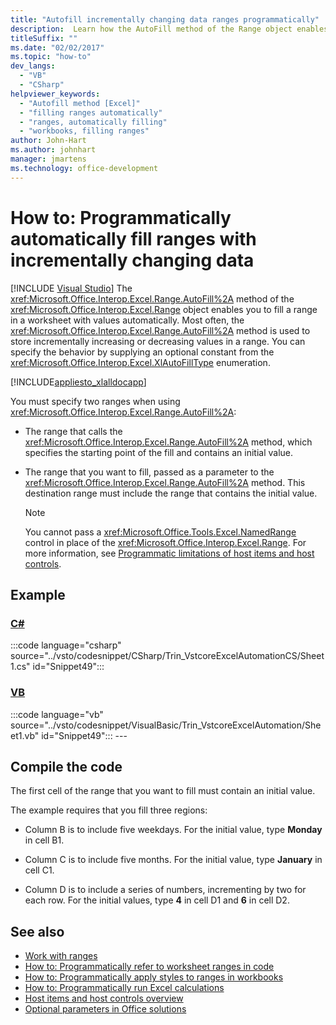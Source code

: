 ```yaml
---
title: "Autofill incrementally changing data ranges programmatically"
description:  Learn how the AutoFill method of the Range object enables you to fill a range in a worksheet with values automatically.
titleSuffix: ""
ms.date: "02/02/2017"
ms.topic: "how-to"
dev_langs:
  - "VB"
  - "CSharp"
helpviewer_keywords:
  - "Autofill method [Excel]"
  - "filling ranges automatically"
  - "ranges, automatically filling"
  - "workbooks, filling ranges"
author: John-Hart
ms.author: johnhart
manager: jmartens
ms.technology: office-development
---
```

# How to: Programmatically automatically fill ranges with incrementally changing data

 [!INCLUDE [Visual Studio](~/includes/applies-to-version/vs-windows-only.md)]
  The <xref:Microsoft.Office.Interop.Excel.Range.AutoFill%2A> method of the <xref:Microsoft.Office.Interop.Excel.Range> object enables you to fill a range in a worksheet with values automatically. Most often, the <xref:Microsoft.Office.Interop.Excel.Range.AutoFill%2A> method is used to store incrementally increasing or decreasing values in a range. You can specify the behavior by supplying an optional constant from the <xref:Microsoft.Office.Interop.Excel.XlAutoFillType> enumeration.

 [!INCLUDE[appliesto_xlalldocapp](../vsto/includes/appliesto-xlalldocapp-md.md)]

 You must specify two ranges when using <xref:Microsoft.Office.Interop.Excel.Range.AutoFill%2A>:

- The range that calls the <xref:Microsoft.Office.Interop.Excel.Range.AutoFill%2A> method, which specifies the starting point of the fill and contains an initial value.

- The range that you want to fill, passed as a parameter to the <xref:Microsoft.Office.Interop.Excel.Range.AutoFill%2A> method. This destination range must include the range that contains the initial value.

    > [!NOTE]
    > You cannot pass a <xref:Microsoft.Office.Tools.Excel.NamedRange> control in place of the <xref:Microsoft.Office.Interop.Excel.Range>. For more information, see [Programmatic limitations of host items and host controls](../vsto/programmatic-limitations-of-host-items-and-host-controls.md).

## Example

 ### [C#](#tab/csharp)
 :::code language="csharp" source="../vsto/codesnippet/CSharp/Trin_VstcoreExcelAutomationCS/Sheet1.cs" id="Snippet49":::

 ### [VB](#tab/vb)
 :::code language="vb" source="../vsto/codesnippet/VisualBasic/Trin_VstcoreExcelAutomation/Sheet1.vb" id="Snippet49"::: ---

## Compile the code
 The first cell of the range that you want to fill must contain an initial value.

 The example requires that you fill three regions:

- Column B is to include five weekdays. For the initial value, type **Monday** in cell B1.

- Column C is to include five months. For the initial value, type **January** in cell C1.

- Column D is to include a series of numbers, incrementing by two for each row. For the initial values, type **4** in cell D1 and **6** in cell D2.

## See also
- [Work with ranges](../vsto/working-with-ranges.md)
- [How to: Programmatically refer to worksheet ranges in code](../vsto/how-to-programmatically-refer-to-worksheet-ranges-in-code.md)
- [How to: Programmatically apply styles to ranges in workbooks](../vsto/how-to-programmatically-apply-styles-to-ranges-in-workbooks.md)
- [How to: Programmatically run Excel calculations](../vsto/how-to-programmatically-run-excel-calculations-programmatically.md)
- [Host items and host controls overview](../vsto/host-items-and-host-controls-overview.md)
- [Optional parameters in Office solutions](../vsto/optional-parameters-in-office-solutions.md)
